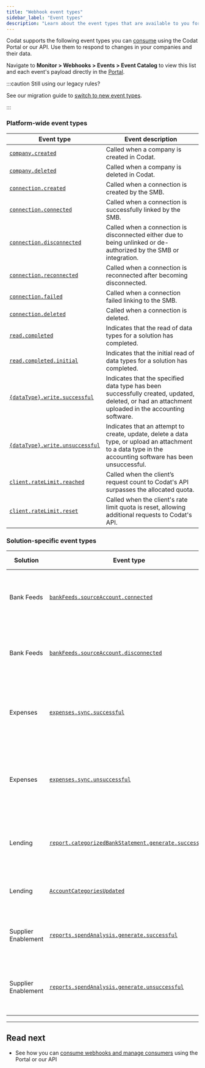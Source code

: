 ```yaml
---
title: "Webhook event types"
sidebar_label: "Event types"
description: "Learn about the event types that are available to you for consumption"
---
```


Codat supports the following event types you can [consume](/using-the-api/webhooks/create-consumer) using the Codat Portal or our API. Use them to respond to changes in your companies and their data.

Navigate to **Monitor > Webhooks > Events > Event Catalog** to view this list and each event's payload directly in the [Portal](https://app.codat.io/monitor/events). 

:::caution Still using our legacy rules?

See our migration guide to [switch to new event types](/using-the-api/webhooks/migrating-to-new-event-types).

:::

### Platform-wide event types

| Event type                                                                                   | Event description                                                                                                                                         |
|----------------------------------------------------------------------------------------------|-----------------------------------------------------------------------------------------------------------------------------------------------------------|
| [`company.created`](/platform-api#/webhooks/company.created/post)                            | Called when a company is created in Codat.                                                                                                             |
| [`company.deleted`](/platform-api#/webhooks/company.deleted/post)                            | Called when a company is deleted in Codat.                                                                                                             |
| [`connection.created`](/platform-api#/webhooks/connection.created/post)                      | Called when a connection is created by the SMB.                                                                                                        |
| [`connection.connected`](/platform-api#/webhooks/connection.connected/post)                  | Called when a connection is successfully linked by the SMB.                                                                                            |
| [`connection.disconnected`](/platform-api#/webhooks/connection.disconnected/post)            | Called when a connection is disconnected either due to being unlinked or de-authorized by the SMB or integration.                                      |
| [`connection.reconnected`](/platform-api#/webhooks/connection.reconnected/post)              | Called when a connection is reconnected after becoming disconnected.                                                                                   |
| [`connection.failed`](/platform-api#/webhooks/connection.failed/post)              | Called when a connection failed linking to the SMB. |
| [`connection.deleted`](/platform-api#/webhooks/connection.deleted/post)                      | Called when a connection is deleted.                                                                                                                   |
| [`read.completed`](/platform-api#/webhooks/read.completed/post)                              | Indicates that the read of data types for a solution has completed.                                                                                       |
| [`read.completed.initial`](/platform-api#/webhooks/read.completed.initial/post)              | Indicates that the initial read of data types for a solution has completed.                                                                                       |
| [`{dataType}.write.successful`](/platform-api#/webhooks/dataType-.write.successful/post)     | Indicates that the specified data type has been successfully created, updated, deleted, or had an attachment uploaded in the accounting software.                     |
| [`{dataType}.write.unsuccessful`](/platform-api#/webhooks/dataType-.write.unsuccessful/post) | Indicates that an attempt to create, update, delete a data type, or upload an attachment to a data type in the accounting software has been unsuccessful. |
| [`client.rateLimit.reached`](/platform-api#/webhooks/client.rateLimit.reached/post)          | Called when the client’s request count to Codat's API surpasses the allocated quota.                                                                   |
| [`client.rateLimit.reset`](/platform-api#/webhooks/client.rateLimit.reset/post)              | Called when the client's rate limit quota is reset, allowing additional requests to Codat's API.                                                       |

### Solution-specific event types

| Solution            | Event type                                                                                                    | Event description                                                                                          |
|---------------------|---------------------------------------------------------------------------------------------------------------|------------------------------------------------------------------------------------------------------------|
| Bank Feeds          | [`bankFeeds.sourceAccount.connected`](/bank-feeds-api#/webhooks/bankFeeds.sourceAccount.connected/post)       | Indicates a [bank feed source account](/bank-feeds/overview#what-is-bank-feeds-api) has changed to a status of connected.                                 |
| Bank Feeds          | [`bankFeeds.sourceAccount.disconnected`](/bank-feeds-api#/webhooks/bankFeeds.sourceAccount.disconnected/post) | Indicates a [bank feed source account](/bank-feeds/overview#what-is-bank-feeds-api) has changed to a status of disconnected.                              |
| Expenses            | [`expenses.sync.successful`](/sync-for-expenses-api#/webhooks/expenses.sync.successful/post)                  | Called when an expense sync successfully completes without any errors or warnings.                      |
| Expenses            | [`expenses.sync.unsuccessful`](/sync-for-expenses-api#/webhooks/expenses.sync.unsuccessful/post)              | Called when an expense sync fails to complete successfully, resulting in at least one error or warning. |
| Lending             | [`report.categorizedBankStatement.generate.successful`](/lending-api#/webhooks/report.categorizedBankStatement.generate.successful/post) | Called when a [categorized bank statement](/lending/features/bank-statements-overview) is successfully generated for a company. |
| Lending             | [`AccountCategoriesUpdated`](/lending-api#/webhooks/Account-categories-updated/post) | Called when Codat AI had [categorized accounts](/lending/features/financial-statements-overview) for a company. |
| Supplier Enablement | [`reports.spendAnalysis.generate.successful`](/supplier-enablement-api#/webhooks/reports.spendAnalysis.generate.successful/post) | Called when a spend analysis report is successfully generated. |
| Supplier Enablement | [`reports.spendAnalysis.generate.unsuccessful`](/supplier-enablement-api#/webhooks/reports.spendAnalysis.generate.unsuccessful/post) | Called when a spend analysis report has failed to be generated for a company. |

---
## Read next

- See how you can [consume webhooks and manage consumers](/using-the-api/webhooks/create-consumer) using the Portal or our API
